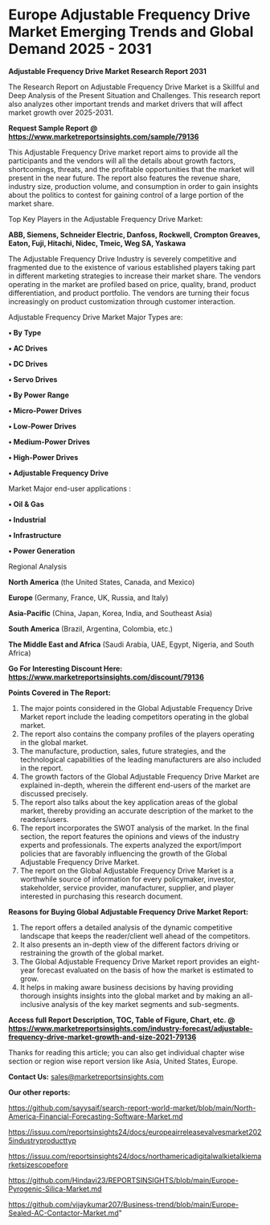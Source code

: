 # Europe Adjustable Frequency Drive Market Emerging Trends and Global Demand 2025 - 2031

<strong>Adjustable Frequency Drive Market Research Report 2031</strong>

The Research Report on Adjustable Frequency Drive Market is a Skillful and Deep Analysis of the Present Situation and Challenges. This research report also analyzes other important trends and market drivers that will affect market growth over 2025-2031.

<strong>Request Sample Report @ <a href=https://www.marketreportsinsights.com/sample/79136>https://www.marketreportsinsights.com/sample/79136</a></strong>

This Adjustable Frequency Drive market report aims to provide all the participants and the vendors will all the details about growth factors, shortcomings, threats, and the profitable opportunities that the market will present in the near future. The report also features the revenue share, industry size, production volume, and consumption in order to gain insights about the politics to contest for gaining control of a large portion of the market share.

Top Key Players in the Adjustable Frequency Drive Market:

<strong>ABB, Siemens, Schneider Electric, Danfoss, Rockwell, Crompton Greaves, Eaton, Fuji, Hitachi, Nidec, Tmeic, Weg SA, Yaskawa</strong>

The Adjustable Frequency Drive Industry is severely competitive and fragmented due to the existence of various established players taking part in different marketing strategies to increase their market share. The vendors operating in the market are profiled based on price, quality, brand, product differentiation, and product portfolio. The vendors are turning their focus increasingly on product customization through customer interaction.

Adjustable Frequency Drive Market Major Types are:

<strong>• By Type

• AC Drives

• DC Drives

• Servo Drives

• By Power Range

• Micro-Power Drives

• Low-Power Drives

• Medium-Power Drives

• High-Power Drives

• Adjustable Frequency Drive</strong>

Market Major end-user applications :

<strong>• Oil & Gas

• Industrial

• Infrastructure

• Power Generation</strong>

Regional Analysis

</u><strong><b>North America</b></strong> (the United States, Canada, and Mexico)

<strong><b>Europe </b></strong>(Germany, France, UK, Russia, and Italy)

<strong><b>Asia-Pacific</b></strong> (China, Japan, Korea, India, and Southeast Asia)

<strong><b>South America</b></strong> (Brazil, Argentina, Colombia, etc.)

<strong><b>The Middle East and Africa</b></strong> (Saudi Arabia, UAE, Egypt, Nigeria, and South Africa)

<strong>Go For Interesting Discount Here: <a href=https://www.marketreportsinsights.com/discount/79136>https://www.marketreportsinsights.com/discount/79136</a></strong>

<strong>Points Covered in The Report:</strong>
<ol>
  <li>The major points considered in the Global Adjustable Frequency Drive Market report include the leading competitors operating in the global market.</li>
  <li>The report also contains the company profiles of the players operating in the global market.</li>
  <li>The manufacture, production, sales, future strategies, and the technological capabilities of the leading manufacturers are also included in the report.</li>
  <li>The growth factors of the Global Adjustable Frequency Drive Market are explained in-depth, wherein the different end-users of the market are discussed precisely.</li>
  <li>The report also talks about the key application areas of the global market, thereby providing an accurate description of the market to the readers/users.</li>
  <li>The report incorporates the SWOT analysis of the market. In the final section, the report features the opinions and views of the industry experts and professionals. The experts analyzed the export/import policies that are favorably influencing the growth of the Global Adjustable Frequency Drive Market.</li>
  <li>The report on the Global Adjustable Frequency Drive Market is a worthwhile source of information for every policymaker, investor, stakeholder, service provider, manufacturer, supplier, and player interested in purchasing this research document.</li>
</ol>
<strong>Reasons for Buying Global Adjustable Frequency Drive Market Report:</strong>

<ol>
  <li>The report offers a detailed analysis of the dynamic competitive landscape that keeps the reader/client well ahead of the competitors.</li>
  <li>It also presents an in-depth view of the different factors driving or restraining the growth of the global market.</li>
  <li>The Global Adjustable Frequency Drive Market report provides an eight-year forecast evaluated on the basis of how the market is estimated to grow.</li>
  <li>It helps in making aware business decisions by having providing thorough insights insights into the global market and by making an all-inclusive analysis of the key market segments and sub-segments.</li>
</ol>
<strong>Access full Report Description, TOC, Table of Figure, Chart, etc. @ <a href=https://www.marketreportsinsights.com/industry-forecast/adjustable-frequency-drive-market-growth-and-size-2021-79136>https://www.marketreportsinsights.com/industry-forecast/adjustable-frequency-drive-market-growth-and-size-2021-79136</a></strong>


Thanks for reading this article; you can also get individual chapter wise section or region wise report version like Asia, United States, Europe.

<strong>Contact Us:</strong>
sales@marketreportsinsights.com

<strong>Our other reports:</strong>

<a href=https://github.com/sayysaif/search-report-world-market/blob/main/North-America-Financial-Forecasting-Software-Market.md>https://github.com/sayysaif/search-report-world-market/blob/main/North-America-Financial-Forecasting-Software-Market.md</a>

<a href=https://issuu.com/reportsinsights24/docs/europeairreleasevalvesmarket2025industryproducttyp>https://issuu.com/reportsinsights24/docs/europeairreleasevalvesmarket2025industryproducttyp</a>

<a href=https://issuu.com/reportsinsights24/docs/northamericadigitalwalkietalkiemarketsizescopefore>https://issuu.com/reportsinsights24/docs/northamericadigitalwalkietalkiemarketsizescopefore</a>

<a href=https://github.com/Hindavi23/REPORTSINSIGHTS/blob/main/Europe-Pyrogenic-Silica-Market.md>https://github.com/Hindavi23/REPORTSINSIGHTS/blob/main/Europe-Pyrogenic-Silica-Market.md</a>

<a href=https://github.com/vijaykumar207/Business-trend/blob/main/Europe-Sealed-AC-Contactor-Market.md>https://github.com/vijaykumar207/Business-trend/blob/main/Europe-Sealed-AC-Contactor-Market.md</a>"
